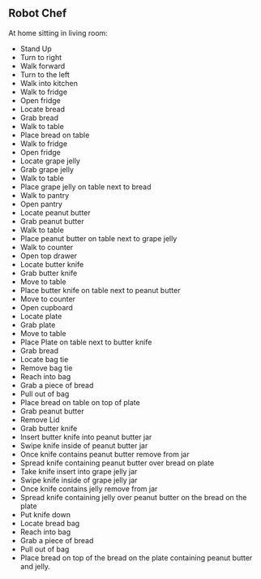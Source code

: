## Robot Chef

At home sitting in living room:

- Stand Up
- Turn to right
- Walk forward
- Turn to the left
- Walk into kitchen
- Walk to fridge
- Open fridge
- Locate bread
- Grab bread
- Walk to table
- Place bread on table
- Walk to fridge
- Open fridge
- Locate grape jelly
- Grab grape jelly
- Walk to table
- Place grape jelly on table next to bread
- Walk to pantry
- Open pantry
- Locate peanut butter
- Grab peanut butter
- Walk to table
- Place peanut butter on table next to grape jelly
- Walk to counter
- Open top drawer
- Locate butter knife
- Grab butter knife
- Move to table
- Place butter knife on table next to peanut butter
- Move to counter
- Open cupboard
- Locate plate
- Grab plate
- Move to table
- Place Plate on table next to butter knife
- Grab bread
- Locate bag tie
- Remove bag tie
- Reach into bag
- Grab a piece of bread
- Pull out of bag
- Place bread on table on top of plate
- Grab peanut butter
- Remove Lid
- Grab butter knife
- Insert butter knife into peanut butter jar
- Swipe knife inside of peanut butter jar
- Once knife contains peanut butter remove from jar
- Spread knife containing peanut butter over bread on plate
- Take knife insert into grape jelly jar
- Swipe knife inside of grape jelly jar
- Once knife contains jelly remove from jar
- Spread knife containing jelly over peanut butter on the bread on the plate
- Put knife down
- Locate bread bag
- Reach into bag
- Grab a piece of bread
- Pull out of bag
- Place bread on top of the bread on the plate containing peanut butter and jelly.
